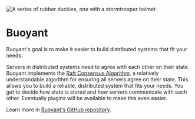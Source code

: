 ![A series of rubber duckies, one with a stormtrooper helmet](buoyant.jpg)

# Buoyant

Buoyant's goal is to make it easier to build distributed systems that fit your
needs.

Servers in distributed systems need to agree with each other on their state.
Buoyant implements the [Raft Consensus Algorithm](https://raft.github.io), a
relatively understandable algorithm for ensuring all servers agree on their
state. This allows you to build a reliable, distributed system that fits your
needs. You get to decide how state is stored and how servers communicate with
each other. Eventually plugins will be available to make this even easier.

Learn more in [Buoyant's GitHub
repository](https://github.com/novemberborn/buoyant).

